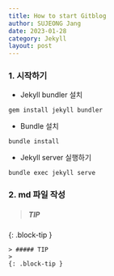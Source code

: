 ```yaml
---
title: How to start Gitblog
author: SUJEONG Jang
date: 2023-01-28
category: Jekyll
layout: post
---
```


### 1. 시작하기

- Jekyll bundler 설치
```
gem install jekyll bundler
```

- Bundle 설치
```
bundle install
```

- Jekyll server 실행하기
```
bundle exec jekyll serve
```

### 2. md 파일 작성

> ##### TIP
>
{: .block-tip }

```
> ##### TIP
>
{: .block-tip }
```
